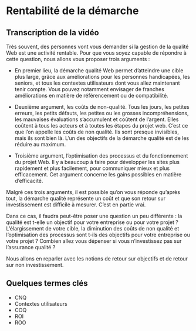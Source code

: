 # Rentabilité de la démarche

## Transcription de la vidéo

Très souvent, des personnes vont vous demander si la gestion de la qualité Web est une activité rentable. Pour que vous soyez capable de répondre à cette question, nous allons vous proposer trois arguments :

- En premier lieu, la démarche qualité Web permet d’atteindre une cible plus large, grâce aux améliorations pour les personnes handicapées, les seniors, et tous les contextes utilisateurs dont vous allez maintenant tenir compte. Vous pouvez notamment envisager de franches améliorations en matière de référencement ou de compatibilité.

- Deuxième argument, les coûts de non-qualité. Tous les jours, les petites erreurs, les petits défauts, les petites ou les grosses incompréhensions, les mauvaises évaluations s’accumulent et coûtent de l’argent. Elles coûtent à tous les acteurs et à toutes les étapes du projet web. C’est ce que l’on appelle les coûts de non qualité. Ils sont presque invisibles, mais ils sont bien là. L’un des objectifs de la démarche qualité est de les réduire au maximum.

- Troisième argument, l’optimisation des processus et du fonctionnement du projet Web. Il y a beaucoup à faire pour développer les sites plus rapidement et plus facilement, pour communiquer mieux et plus efficacement. Cet argument concerne les gains possibles en matière d’efficacité.

Malgré ces trois arguments, il est possible qu’on vous réponde qu’après tout, la démarche qualité représente un coût et que son retour sur investissement est difficile à mesurer. C’est en partie vrai.

Dans ce cas, il faudra peut-être poser une question un peu différente : la qualité est t-elle un objectif pour votre entreprise ou pour votre projet ? L’élargissement de votre cible, la diminution des coûts de non qualité et l’optimisation des processus sont t-ils des objectifs pour votre entreprise ou votre projet ? Combien allez vous dépenser si vous n’investissez pas sur l’assurance qualité ?

Nous allons en reparler avec les notions de retour sur objectifs et de retour sur non investissement.

## Quelques termes clés

- CNQ
- Contextes utilisateurs
- COQ
- ROI
- ROO
